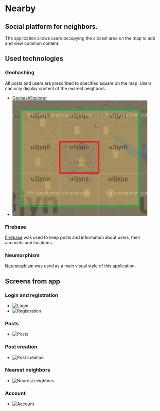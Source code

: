 # Nearby
## Social platform for neighbors.

The application allows users occupying the closest area on the map to add and view common content.

## Used technologies
### Geohashing
All posts and users are prescribed to specified square on the map. Users can only display content of the nearest neighbors.

- [GeohashExplorer](http://geohash.gofreerange.com/)
- ![User and his neighbors](https://github.com/RafalProoo/nearby/blob/master/screens/geohashing.jpg)

### Firebase
[Firebase](https://firebase.google.com/) was used to keep posts and information about users, their accounts and locations.

### Neumorphism
[Neumorphism](https://opengeekslab.medium.com/neumorphism-the-next-big-thing-in-ui-design-11e703df3ab0) was used as a main visual style of this application.

## Screens from app
### Login and registration
- ![Login](https://github.com/RafalProoo/nearby/blob/master/screens/login.jpg)
- ![Registration](https://github.com/RafalProoo/nearby/blob/master/screens/registration.jpg)
### Posts
- ![Posts](https://github.com/RafalProoo/nearby/blob/master/screens/posts.jpg)
### Post creation
- ![Post creation](https://github.com/RafalProoo/nearby/blob/master/screens/post_creation.jpg)
### Nearest neighbors
- ![Nearest neighbors](https://github.com/RafalProoo/nearby/blob/master/screens/people.jpg)
### Account
- ![Account](https://github.com/RafalProoo/nearby/blob/master/screens/account.jpg)

